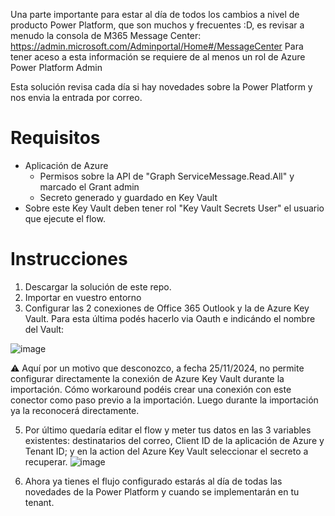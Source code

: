 Una parte importante para estar al día de todos los cambios a nivel de producto Power Platform, que son muchos y frecuentes :D, es revisar a menudo la consola de M365 Message Center: https://admin.microsoft.com/Adminportal/Home#/MessageCenter
Para tener aceso a esta información se requiere de al menos un rol de Azure Power Platform Admin

Esta solución revisa cada día si hay novedades sobre la Power Platform y nos envia la entrada por correo.

# Requisitos
- Aplicación de Azure
  -   Permisos sobre la API de "Graph ServiceMessage.Read.All" y marcado el Grant admin
  -   Secreto generado y guardado en Key Vault
-   Sobre este Key Vault deben tener rol "Key Vault Secrets User" el usuario que ejecute el flow.

# Instrucciones
1. Descargar la solución de este repo.
2. Importar en vuestro entorno
3. Configurar las 2 conexiones de Office 365 Outlook y la de Azure Key Vault. Para esta última podés hacerlo via Oauth e indicándo el nombre del Vault:

![image](https://github.com/user-attachments/assets/5de52c74-c04b-4055-b3b7-992d77566906)

⚠️ Aquí por un motivo que desconozco, a fecha 25/11/2024, no permite configurar directamente la conexión de Azure Key Vault durante la importación.
Cómo workaround podéis crear una conexión con este conector como paso previo a la importación. Luego durante la importación ya la reconocerá directamente.

5. Por último quedaría editar el flow y meter tus datos en las 3 variables existentes: destinatarios del correo, Client ID de la aplicación de Azure y Tenant ID; y en la action del Azure Key Vault seleccionar el secreto a recuperar.
![image](https://github.com/user-attachments/assets/48fda8a6-edf5-4b5a-9ff1-468b2cc11b92)

6. Ahora ya tienes el flujo configurado estarás al día de todas las novedades de la Power Platform y cuando se implementarán en tu tenant.
